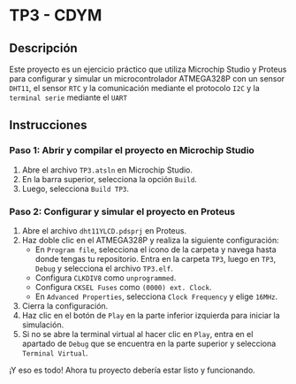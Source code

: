 # TP3 - CDYM

## Descripción

Este proyecto es un ejercicio práctico que utiliza Microchip Studio y Proteus para configurar y simular un microcontrolador ATMEGA328P con un sensor `DHT11`, el sensor `RTC` y la comunicación mediante el protocolo `I2C` y la `terminal serie` mediante el `UART`

## Instrucciones

### Paso 1: Abrir y compilar el proyecto en Microchip Studio

1. Abre el archivo `TP3.atsln` en Microchip Studio.
2. En la barra superior, selecciona la opción `Build`.
3. Luego, selecciona `Build TP3`.

### Paso 2: Configurar y simular el proyecto en Proteus

1. Abre el archivo `dht11YLCD.pdsprj` en Proteus.
2. Haz doble clic en el ATMEGA328P y realiza la siguiente configuración:
    - En `Program file`, selecciona el icono de la carpeta y navega hasta donde tengas tu repositorio. Entra en la carpeta `TP3`, luego en `TP3`, `Debug` y selecciona el archivo `TP3.elf`.
    - Configura `CLKDIV8` como `unprogrammed`.
    - Configura `CKSEL Fuses` como `(0000) ext. Clock`.
    - En `Advanced Properties`, selecciona `Clock Frequency` y elige `16MHz`.
3. Cierra la configuración.
4. Haz clic en el botón de `Play` en la parte inferior izquierda para iniciar la simulación.
5. Si no se abre la terminal virtual al hacer clic en `Play`, entra en el apartado de `Debug` que se encuentra en la parte superior y selecciona `Terminal Virtual`.

¡Y eso es todo! Ahora tu proyecto debería estar listo y funcionando.

